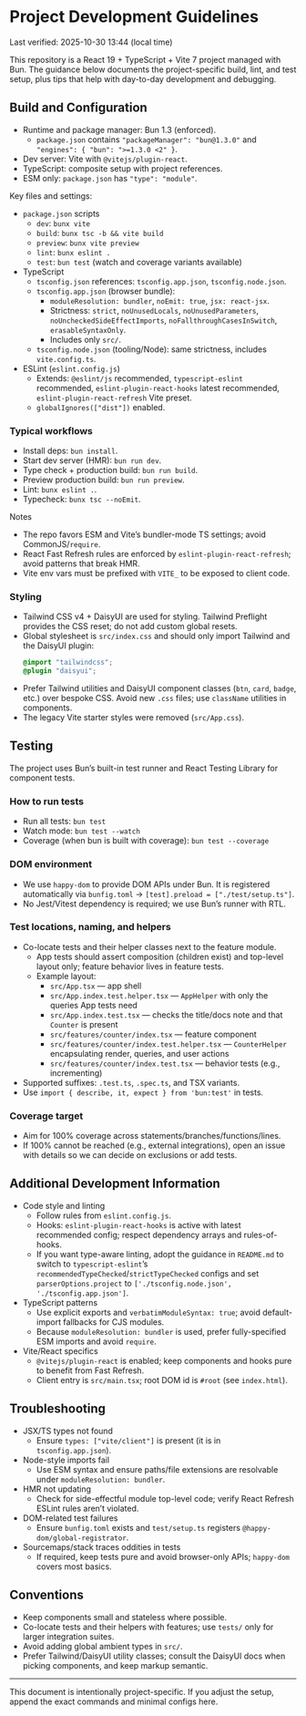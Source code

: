 # Project Development Guidelines

Last verified: 2025-10-30 13:44 (local time)

This repository is a React 19 + TypeScript + Vite 7 project managed with Bun. The guidance below documents the project-specific build, lint, and test setup, plus tips that help with day-to-day development and debugging.

## Build and Configuration

- Runtime and package manager: Bun 1.3 (enforced).
  - `package.json` contains `"packageManager": "bun@1.3.0"` and `"engines": { "bun": ">=1.3.0 <2" }`.
- Dev server: Vite with `@vitejs/plugin-react`.
- TypeScript: composite setup with project references.
- ESM only: `package.json` has `"type": "module"`.

Key files and settings:
- `package.json` scripts
  - `dev`: `bunx vite`
  - `build`: `bunx tsc -b && vite build`
  - `preview`: `bunx vite preview`
  - `lint`: `bunx eslint .`
  - `test`: `bun test` (watch and coverage variants available)
- TypeScript
  - `tsconfig.json` references: `tsconfig.app.json`, `tsconfig.node.json`.
  - `tsconfig.app.json` (browser bundle):
    - `moduleResolution: bundler`, `noEmit: true`, `jsx: react-jsx`.
    - Strictness: `strict`, `noUnusedLocals`, `noUnusedParameters`, `noUncheckedSideEffectImports`, `noFallthroughCasesInSwitch`, `erasableSyntaxOnly`.
    - Includes only `src/`.
  - `tsconfig.node.json` (tooling/Node): same strictness, includes `vite.config.ts`.
- ESLint (`eslint.config.js`)
  - Extends: `@eslint/js` recommended, `typescript-eslint` recommended, `eslint-plugin-react-hooks` latest recommended, `eslint-plugin-react-refresh` Vite preset.
  - `globalIgnores(["dist"])` enabled.

### Typical workflows
- Install deps: `bun install`.
- Start dev server (HMR): `bun run dev`.
- Type check + production build: `bun run build`.
- Preview production build: `bun run preview`.
- Lint: `bunx eslint .`.
- Typecheck: `bunx tsc --noEmit`.

Notes
- The repo favors ESM and Vite’s bundler-mode TS settings; avoid CommonJS/`require`.
- React Fast Refresh rules are enforced by `eslint-plugin-react-refresh`; avoid patterns that break HMR.
- Vite env vars must be prefixed with `VITE_` to be exposed to client code.

### Styling
- Tailwind CSS v4 + DaisyUI are used for styling. Tailwind Preflight provides the CSS reset; do not add custom global resets.
- Global stylesheet is `src/index.css` and should only import Tailwind and the DaisyUI plugin:
  ```css
  @import "tailwindcss";
  @plugin "daisyui";
  ```
- Prefer Tailwind utilities and DaisyUI component classes (`btn`, `card`, `badge`, etc.) over bespoke CSS. Avoid new `.css` files; use `className` utilities in components.
- The legacy Vite starter styles were removed (`src/App.css`).

## Testing

The project uses Bun’s built-in test runner and React Testing Library for component tests.

### How to run tests
- Run all tests: `bun test`
- Watch mode: `bun test --watch`
- Coverage (when bun is built with coverage): `bun test --coverage`

### DOM environment
- We use `happy-dom` to provide DOM APIs under Bun. It is registered automatically via `bunfig.toml` → `[test].preload = ["./test/setup.ts"]`.
- No Jest/Vitest dependency is required; we use Bun’s runner with RTL.

### Test locations, naming, and helpers
- Co-locate tests and their helper classes next to the feature module.
  - App tests should assert composition (children exist) and top-level layout only; feature behavior lives in feature tests.
  - Example layout:
    - `src/App.tsx` — app shell
    - `src/App.index.test.helper.tsx` — `AppHelper` with only the queries App tests need
    - `src/App.index.test.tsx` — checks the title/docs note and that `Counter` is present
    - `src/features/counter/index.tsx` — feature component
    - `src/features/counter/index.test.helper.tsx` — `CounterHelper` encapsulating render, queries, and user actions
    - `src/features/counter/index.test.tsx` — behavior tests (e.g., incrementing)
- Supported suffixes: `.test.ts`, `.spec.ts`, and TSX variants.
- Use `import { describe, it, expect } from 'bun:test'` in tests.

### Coverage target
- Aim for 100% coverage across statements/branches/functions/lines.
- If 100% cannot be reached (e.g., external integrations), open an issue with details so we can decide on exclusions or add tests.

## Additional Development Information

- Code style and linting
  - Follow rules from `eslint.config.js`.
  - Hooks: `eslint-plugin-react-hooks` is active with latest recommended config; respect dependency arrays and rules-of-hooks.
  - If you want type-aware linting, adopt the guidance in `README.md` to switch to `typescript-eslint`’s `recommendedTypeChecked`/`strictTypeChecked` configs and set `parserOptions.project` to `['./tsconfig.node.json', './tsconfig.app.json']`.
- TypeScript patterns
  - Use explicit exports and `verbatimModuleSyntax: true`; avoid default-import fallbacks for CJS modules.
  - Because `moduleResolution: bundler` is used, prefer fully-specified ESM imports and avoid `require`.
- Vite/React specifics
  - `@vitejs/plugin-react` is enabled; keep components and hooks pure to benefit from Fast Refresh.
  - Client entry is `src/main.tsx`; root DOM id is `#root` (see `index.html`).

## Troubleshooting
- JSX/TS types not found
  - Ensure `types: ["vite/client"]` is present (it is in `tsconfig.app.json`).
- Node-style imports fail
  - Use ESM syntax and ensure paths/file extensions are resolvable under `moduleResolution: bundler`.
- HMR not updating
  - Check for side-effectful module top-level code; verify React Refresh ESLint rules aren’t violated.
- DOM-related test failures
  - Ensure `bunfig.toml` exists and `test/setup.ts` registers `@happy-dom/global-registrator`.
- Sourcemaps/stack traces oddities in tests
  - If required, keep tests pure and avoid browser-only APIs; `happy-dom` covers most basics.

## Conventions
- Keep components small and stateless where possible.
- Co-locate tests and their helpers with features; use `tests/` only for larger integration suites.
- Avoid adding global ambient types in `src/`.
 - Prefer Tailwind/DaisyUI utility classes; consult the DaisyUI docs when picking components, and keep markup semantic.

---
This document is intentionally project-specific. If you adjust the setup, append the exact commands and minimal configs here.
